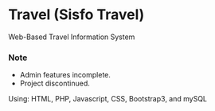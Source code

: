 # Travel (Sisfo Travel)
Web-Based Travel Information System

### Note
- Admin features incomplete.
- Project discontinued.

Using: HTML, PHP, Javascript, CSS, Bootstrap3, and mySQL

